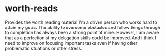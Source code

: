 # worth-reads
Provides the worth reading material
 I'm a driven person who works hard to attain my goals. The ability to overcome obstacles and follow things through to completion has always been a strong point of mine. However, I am aware that as a perfectionist my delegation skills could be improved.
And I think I need to improve on focusing important tasks even if having other problematic situations or other stress. 
